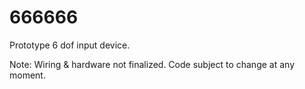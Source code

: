# 666666
Prototype 6 dof input device.

Note: Wiring & hardware not finalized. Code subject to change at any moment.
